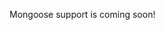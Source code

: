Mongoose support is coming soon!

<!--

The sequelize data source allows to import collections from a mongoose connection.

Note that:

- Sequelize scopes will be mapped to Forest Admin segments
- Sequelize hooks will run
- Sequelize association, field aliasing, relationships and validation will be respected

```javascript
const Agent = require('@forestadmin/agent');
const MongooseDataSource = require('@forestadmin/datasource-mongoose');
const mongoose = require('mongoose');

// Create a mongoose instance
mongoose.connect('mongodb://localhost:27017/test');

const User = mongoose.model('User', {
  username: String,
  birthDate: Date,
});

// Create agent and import collections from mongoose
const agent = new Agent(options);

agent.addDataSource(new MongooseDataSource(mongoose.connection));
```
-->
